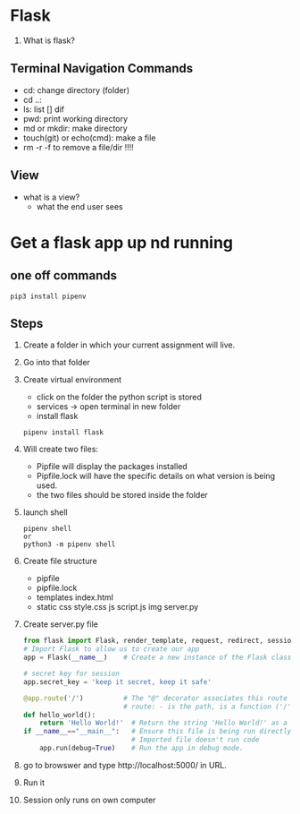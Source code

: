 # Flask
1. What is flask?


## Terminal Navigation Commands
- cd: change directory (folder)
- cd ..:
- ls: list [] dif
- pwd: print working directory
- md or mkdir: make directory
- touch(git) or echo(cmd): make a file
- rm -r -f to remove a file/dir !!!!<Warning>

## View
- what is a view?
    - what the end user sees


# Get a flask app up nd running

## one off commands
```
pip3 install pipenv
```

## __Steps__
1. Create a folder in which your current assignment will live.
2. Go into that folder
3. Create virtual environment
    - click on the folder the python script is stored
    - services -> open terminal in new folder
    - install flask
    ```
    pipenv install flask
    ```
    
4. Will create two files:
    - Pipfile will display the packages installed
    - Pipfile.lock will have the specific details on what version is being used.
    - the two files should be stored inside the folder
5. launch shell
    ```
    pipenv shell 
    or
    python3 -m pipenv shell
    ```
6. Create file structure
    - pipfile
    - pipfile.lock
    - templates
        index.html
    - static
        css
            style.css
        js
            script.js
        img
    server.py
7. Create server.py file
    ```py
    from flask import Flask, render_template, request, redirect, session
    # Import Flask to allow us to create our app
    app = Flask(__name__)    # Create a new instance of the Flask class called "app"
    
    # secret key for session
    app.secret_key = 'keep it secret, keep it safe'

    @app.route('/')          # The "@" decorator associates this route with the function,immediately following
                             # route: - is the path, is a function ('/') is a string
    def hello_world():
        return 'Hello World!'  # Return the string 'Hello World!' as a response
    if __name__=="__main__":   # Ensure this file is being run directly and not from a different module. Name of module will __main__.
                               # Imported file doesn't run code  
        app.run(debug=True)    # Run the app in debug mode.
    ```

7. go to browswer and type http://localhost:5000/ in URL.
8. Run it
9. Session only runs on own computer
